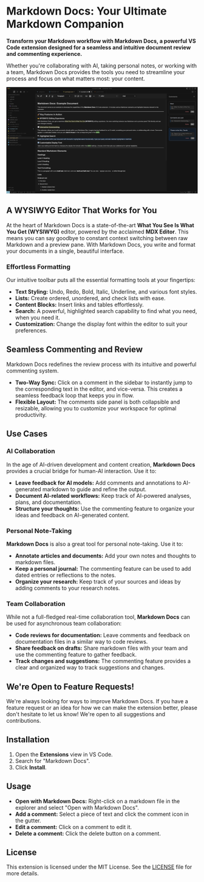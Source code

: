 # Markdown Docs: Your Ultimate Markdown Companion

**Transform your Markdown workflow with Markdown Docs, a powerful VS Code extension designed for a seamless and intuitive document review and commenting experience.**

Whether you're collaborating with AI, taking personal notes, or working with a team, Markdown Docs provides the tools you need to streamline your process and focus on what matters most: your content.

![Markdown Docs Screenshot](media/screenshot.png)

## A WYSIWYG Editor That Works for You

At the heart of Markdown Docs is a state-of-the-art **What You See Is What You Get (WYSIWYG)** editor, powered by the acclaimed **MDX Editor**. This means you can say goodbye to constant context switching between raw Markdown and a preview pane. With Markdown Docs, you write and format your documents in a single, beautiful interface.

### Effortless Formatting

Our intuitive toolbar puts all the essential formatting tools at your fingertips:

*   **Text Styling:** Undo, Redo, Bold, Italic, Underline, and various font styles.
*   **Lists:** Create ordered, unordered, and check lists with ease.
*   **Content Blocks:** Insert links and tables effortlessly.
*   **Search:** A powerful, highlighted search capability to find what you need, when you need it.
*   **Customization:** Change the display font within the editor to suit your preferences.

## Seamless Commenting and Review

Markdown Docs redefines the review process with its intuitive and powerful commenting system.

*   **Two-Way Sync:** Click on a comment in the sidebar to instantly jump to the corresponding text in the editor, and vice-versa. This creates a seamless feedback loop that keeps you in flow.
*   **Flexible Layout:** The comments side panel is both collapsible and resizable, allowing you to customize your workspace for optimal productivity.

## Use Cases

### AI Collaboration

In the age of AI-driven development and content creation, **Markdown Docs** provides a crucial bridge for human-AI interaction. Use it to:

*   **Leave feedback for AI models:** Add comments and annotations to AI-generated markdown to guide and refine the output.
*   **Document AI-related workflows:** Keep track of AI-powered analyses, plans, and documentation.
*   **Structure your thoughts:** Use the commenting feature to organize your ideas and feedback on AI-generated content.

### Personal Note-Taking

**Markdown Docs** is also a great tool for personal note-taking. Use it to:

*   **Annotate articles and documents:** Add your own notes and thoughts to markdown files.
*   **Keep a personal journal:** The commenting feature can be used to add dated entries or reflections to the notes.
*   **Organize your research:** Keep track of your sources and ideas by adding comments to your research notes.

### Team Collaboration

While not a full-fledged real-time collaboration tool, **Markdown Docs** can be used for asynchronous team collaboration:

*   **Code reviews for documentation:** Leave comments and feedback on documentation files in a similar way to code reviews.
*   **Share feedback on drafts:** Share markdown files with your team and use the commenting feature to gather feedback.
*   **Track changes and suggestions:** The commenting feature provides a clear and organized way to track suggestions and changes.

## We're Open to Feature Requests!

We're always looking for ways to improve Markdown Docs. If you have a feature request or an idea for how we can make the extension better, please don't hesitate to let us know! We're open to all suggestions and contributions.

## Installation

1.  Open the **Extensions** view in VS Code.
2.  Search for "Markdown Docs".
3.  Click **Install**.

## Usage

*   **Open with Markdown Docs:** Right-click on a markdown file in the explorer and select "Open with Markdown Docs".
*   **Add a comment:** Select a piece of text and click the comment icon in the gutter.
*   **Edit a comment:** Click on a comment to edit it.
*   **Delete a comment:** Click the delete button on a comment.

## License

This extension is licensed under the MIT License. See the [LICENSE](LICENSE) file for more details.
